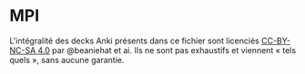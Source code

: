 # MPI
L'intégralité des decks Anki présents dans ce fichier sont licenciés [CC-BY-NC-SA 4.0](https://creativecommons.org/licenses/by-nc-sa/4.0/) par \@beaniehat et ai.
Ils ne sont pas exhaustifs et viennent « tels quels », sans aucune garantie.
